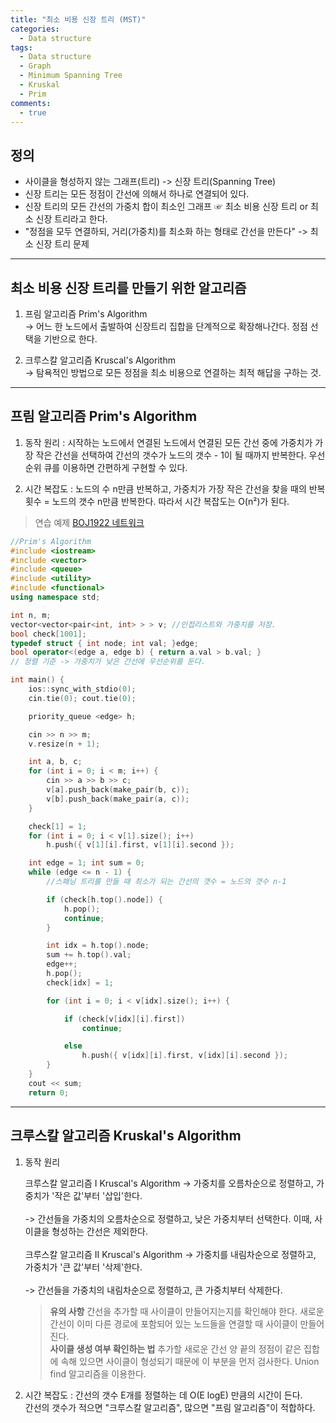```yaml
---
title: "최소 비용 신장 트리 (MST)"
categories:
  - Data structure
tags:
  - Data structure
  - Graph
  - Minimum Spanning Tree
  - Kruskal
  - Prim
comments:
  - true
---
```


## 정의
- 사이클을 형성하지 않는 그래프(트리) -> 신장 트리(Spanning Tree)
- 신장 트리는 모든 정점이 간선에 의해서 하나로 연결되어 있다.
- 신장 트리의 모든 간선의 가중치 합이 최소인 그래프 ☞ 최소 비용 신장 트리 or 최소 신장 트리라고 한다.
- "정점을 모두 연결하되, 거리(가중치)를 최소화 하는 형태로 간선을 만든다" -> 최소 신장 트리 문제


---


## 최소 비용 신장 트리를 만들기 위한 알고리즘

1. 프림 알고리즘 Prim's Algorithm<br>
-> 어느 한 노드에서 출발하여 신장트리 집합을 단계적으로 확장해나간다. 정점 선택을 기반으로 한다.

2. 크루스칼 알고리즘 Kruscal's Algorithm<br>
-> 탐욕적인 방법으로 모든 정점을 최소 비용으로 연결하는 최적 해답을 구하는 것.


---



## 프림 알고리즘 Prim's Algorithm

1. 동작 원리 : 시작하는 노드에서 연결된 노드에서 연결된 모든 간선 중에 가중치가 가장 작은 간선을 선택하여 간선의 갯수가 노드의 갯수 - 1이 될 때까지 반복한다. 우선순위 큐를 이용하면 간편하게 구현할 수 있다.

2. 시간 복잡도 : 노드의 수 n만큼 반복하고, 가중치가 가장 작은 간선을 찾을 때의 반복횟수 = 노드의 갯수 n만큼 반복한다. 따라서 시간 복잡도는 O(n²)가 된다.


> 연습 예제  [BOJ1922 네트워크](https://www.acmicpc.net/problem/1922)

```cpp
//Prim's Algorithm
#include <iostream>
#include <vector>
#include <queue>
#include <utility>
#include <functional>
using namespace std;

int n, m;
vector<vector<pair<int, int> > > v; //인접리스트와 가중치를 저장.
bool check[1001];
typedef struct { int node; int val; }edge;
bool operator<(edge a, edge b) { return a.val > b.val; }
// 정렬 기준 -> 가중치가 낮은 간선에 우선순위를 둔다.

int main() {
	ios::sync_with_stdio(0);
	cin.tie(0); cout.tie(0);

	priority_queue <edge> h;

	cin >> n >> m;
	v.resize(n + 1);

	int a, b, c;
	for (int i = 0; i < m; i++) {
		cin >> a >> b >> c;
		v[a].push_back(make_pair(b, c)); 
		v[b].push_back(make_pair(a, c));
	}

	check[1] = 1;
	for (int i = 0; i < v[1].size(); i++)
		h.push({ v[1][i].first, v[1][i].second });

	int edge = 1; int sum = 0;
	while (edge <= n - 1) { 
        //스패닝 트리를 만들 때 최소가 되는 간선의 갯수 = 노드의 갯수 n-1

		if (check[h.top().node]) {
			h.pop();
			continue;
		}

		int idx = h.top().node;
		sum += h.top().val;
		edge++;
		h.pop();
		check[idx] = 1;

		for (int i = 0; i < v[idx].size(); i++) {

			if (check[v[idx][i].first])
				continue;

			else
				h.push({ v[idx][i].first, v[idx][i].second });
		}
	}
	cout << sum;
	return 0;
```

---

## 크루스칼 알고리즘 Kruskal's Algorithm

1. 동작 원리<br>

    크루스칼 알고리즘 Ⅰ Kruscal's Algorithm
    -> 가중치를 오름차순으로 정렬하고, 가중치가 '작은 값'부터 '삽입'한다.
    <br><br>
    -> 간선들을 가중치의 오름차순으로 정렬하고, 낮은 가중치부터 선택한다. 이때, 사이클을 형성하는 간선은 제외한다.
    <br><br>
    크루스칼 알고리즘 Ⅱ Kruscal's Algorithm
    -> 가중치를 내림차순으로 정렬하고, 가중치가 '큰 값'부터 '삭제'한다.
    <br><br>
    -> 간선들을 가중치의 내림차순으로 정렬하고, 큰 가중치부터 삭제한다.

    > __유의 사항__
    > 간선을 추가할 때 사이클이 만들어지는지를 확인해야 한다. 새로운 간선이 이미 다른 경로에 포함되어 있는 노드들을 연결할 때 사이클이 만들어진다.
    ><br>
    > __사이클 생성 여부 확인하는 법__
    > 추가할 새로운 간선 양 끝의 정점이 같은 집합에 속해 있으면 사이클이 형성되기 때문에 이 부분을 먼저 검사한다.
    > Union find 알고리즘을 이용한다.


2. 시간 복잡도 : 간선의 갯수 E개를 정렬하는 데 O(E logE) 만큼의 시간이 든다.<br> 간선의 갯수가 적으면 "크루스칼 알고리즘", 많으면 "프림 알고리즘"이 적합하다.